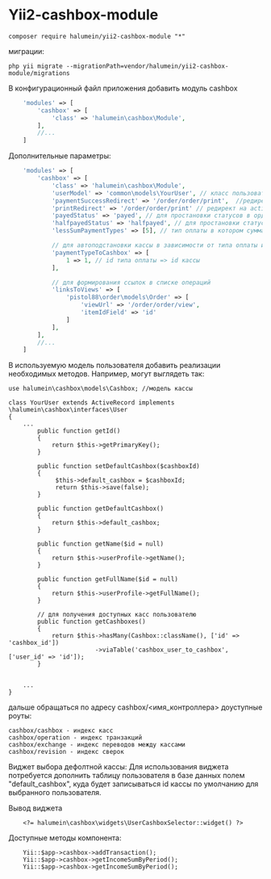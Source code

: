 Yii2-cashbox-module
==========


```
composer require halumein/yii2-cashbox-module "*"
```

миграции:

```
php yii migrate --migrationPath=vendor/halumein/yii2-cashbox-module/migrations
```

В конфигурационный файл приложения добавить модуль cashbox

```php
    'modules' => [
        'cashbox' => [
            'class' => 'halumein\cashbox\Module',
        ],
        //...
    ]
```

Дополнительные параметры:


```php
    'modules' => [
        'cashbox' => [
            'class' => 'halumein\cashbox\Module',
            'userModel' => 'common\models\YourUser', // класс пользователя используемый в приложении. если не указан то Yii::$app->user->identity
            'paymentSuccessRedirect' => '/order/order/print',  //редирект после успешной оплаты
            'printRedirect' => '/order/order/print' // редирект на action печати чека после оплаты
            'payedStatus' => 'payed', // для простановки статусов в ордере "оплачен"
            'halfpayedStatus' => 'halfpayed', // для простановки статусов в ордере "частично оплачен"
            'lessSumPaymentTypes' => [5], // тип оплаты в котором сумма платжа допустима быть меньше суммы заказа

            // для автоподстановки кассы в зависимости от типа оплаты из виджета заказа в виджет формы оплаты
            'paymentTypeToCashbox' => [
                1 => 1, // id типа оплаты => id кассы
            ],

            // для формирования ссылок в списке операций
            'linksToViews' => [
                'pistol88\order\models\Order' => [
                    'viewUrl' => '/order/order/view',
                    'itemIdField' => 'id'
                ]
            ],
        ],
        //...
    ]
```

В используемую модель пользователя добавить реализации необходимых методов. Например, могут выглядеть так:


```
use halumein\cashbox\models\Cashbox; //модель кассы

class YourUser extends ActiveRecord implements \halumein\cashbox\interfaces\User
{
    ...
        public function getId()
        {
            return $this->getPrimaryKey();
        }

        public function setDefaultCashbox($cashboxId)
        {
             $this->default_cashbox = $cashboxId;
             return $this->save(false);
        }

        public function getDefaultCashbox()
        {
            return $this->default_cashbox;
        }

        public function getName($id = null)
        {
            return $this->userProfile->getName();
        }

        public function getFullName($id = null)
        {
            return $this->userProfile->getFullName();
        }

        // для получения доступных касс пользователю
        public function getCashboxes()
        {
            return $this->hasMany(Cashbox::className(), ['id' => 'cashbox_id'])
                        ->viaTable('cashbox_user_to_cashbox', ['user_id' => 'id']);
        }


    ...
}
```

дальше обращаться по адресу cashbox/<имя_контроллера>
доуступные роуты:

```
cashbox/cashbox - индекс касс
cashbox/operation - индекс транзакций
cashbox/exchange - индекс переводов между кассами
cashbox/revision - индекс сверок
```
Виджет выбора дефолтной кассы:
Для использования виджета потребуется дополнить таблицу пользователя в базе данных полем "default_cashbox", куда будет записываться id кассы по умолчанию для выбранного пользователя.


Вывод виджета
```
    <?= halumein\cashbox\widgets\UserCashboxSelector::widget() ?>
```

Доступные методы компонента:
```
    Yii::$app->cashbox->addTransaction();
    Yii::$app->cashbox->getIncomeSumByPeriod();
    Yii::$app->cashbox->getIncomeSumByPeriod();
```

